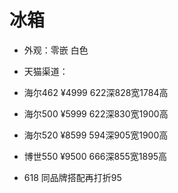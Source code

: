 # 冰箱
- 外观：零嵌 白色
- 天猫渠道：
- 海尔462  ¥4999 622深828宽1784高
- 海尔500  ¥5999 622深830宽1900高
- 海尔520   ¥8599 594深905宽1900高
- 博世550 ¥9500  666深855宽1895高 
	
- 618 同品牌搭配再打折95

